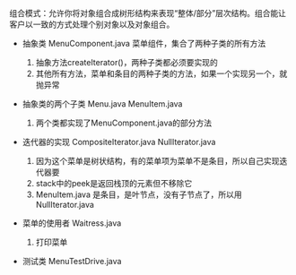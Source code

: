 组合模式：允许你将对象组合成树形结构来表现“整体/部分”层次结构。组合能让客户以一致的方式处理个别对象以及对象组合。

* 抽象类 MenuComponent.java 菜单组件，集合了两种子类的所有方法
    1. 抽象方法createIterator()，两种子类都必须要实现的
    2. 其他所有方法，菜单和条目的两种子类的方法，如果一个实现另一个，就抛异常

* 抽象类的两个子类 Menu.java MenuItem.java
    1. 两个类都实现了MenuComponent.java的部分方法

* 迭代器的实现 CompositeIterator.java NullIterator.java
    1. 因为这个菜单是树状结构，有的菜单项为菜单不是条目，所以自己实现迭代器要
    2. stack中的peek是返回栈顶的元素但不移除它
    3. MenuItem.java 是条目，是叶节点，没有子节点了，所以用NullIterator.java


* 菜单的使用者 Waitress.java
    1. 打印菜单

* 测试类 MenuTestDrive.java

